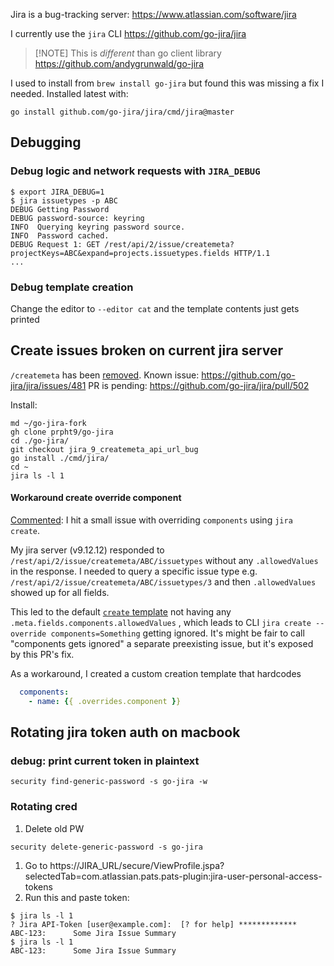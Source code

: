 Jira is a bug-tracking server: https://www.atlassian.com/software/jira

I currently use the `jira` CLI  https://github.com/go-jira/jira
> [!NOTE] This is *different* than go client library https://github.com/andygrunwald/go-jira

I used to install from `brew install go-jira` but found this was missing a fix I needed.
Installed latest with:
```command
go install github.com/go-jira/jira/cmd/jira@master
```

## Debugging

### Debug logic and network requests with `JIRA_DEBUG`
```command
$ export JIRA_DEBUG=1
$ jira issuetypes -p ABC
DEBUG Getting Password
DEBUG password-source: keyring
INFO  Querying keyring password source.
INFO  Password cached.
DEBUG Request 1: GET /rest/api/2/issue/createmeta?projectKeys=ABC&expand=projects.issuetypes.fields HTTP/1.1
...
```

### Debug template creation
Change the editor to `--editor cat` and the template contents just gets printed

## Create issues broken on current jira server
`/createmeta` has been [removed](https://confluence.atlassian.com/jiracore/createmeta-rest-endpoint-to-be-removed-975040986.html).
Known issue: https://github.com/go-jira/jira/issues/481
PR is pending: https://github.com/go-jira/jira/pull/502

Install:
```command
md ~/go-jira-fork
gh clone prpht9/go-jira
cd ./go-jira/
git checkout jira_9_createmeta_api_url_bug
go install ./cmd/jira/
cd ~
jira ls -l 1
```

#### Workaround create override component
[Commented](https://github.com/go-jira/jira/pull/502#issuecomment-2433441589):
I hit a small issue with overriding `components` using `jira create`.

My jira server (v9.12.12) responded to `/rest/api/2/issue/createmeta/ABC/issuetypes` without any `.allowedValues` in the response. I needed to query a specific issue type e.g. `/rest/api/2/issue/createmeta/ABC/issuetypes/3` and then `.allowedValues` showed up for all fields.

This led to the default [`create` template](https://github.com/go-jira/jira/blob/4263bd24f9e9c702a92358c5cd7ce0ddd711df4c/jiracli/templates.go#L486) not having any `.meta.fields.components.allowedValues` , which leads to CLI `jira create --override components=Something` getting ignored. It's might be fair to call "components gets ignored" a separate preexisting issue, but it's exposed by this PR's fix.

As a workaround, I created a custom creation template that hardcodes
```yaml
  components:
    - name: {{ .overrides.component }}
```

## Rotating jira token auth on macbook

### debug: print current token in plaintext
```
security find-generic-password -s go-jira -w
```
### Rotating cred
1. Delete old PW
```
security delete-generic-password -s go-jira
```

1. Go to https://JIRA_URL/secure/ViewProfile.jspa?selectedTab=com.atlassian.pats.pats-plugin:jira-user-personal-access-tokens
2. Run this and paste token:
```
$ jira ls -l 1
? Jira API-Token [user@example.com]:  [? for help] *************
ABC-123:      Some Jira Issue Summary
$ jira ls -l 1
ABC-123:      Some Jira Issue Summary
```

